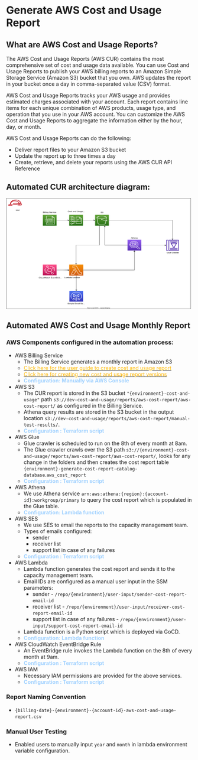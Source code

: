 # Generate AWS Cost and Usage Report

## What are AWS Cost and Usage Reports?
The AWS Cost and Usage Reports (AWS CUR) contains the most comprehensive set of cost and usage data available. You can use Cost and Usage Reports to publish your AWS billing reports to an Amazon Simple Storage Service (Amazon S3) bucket that you own. AWS updates the report in your bucket once a day in comma-separated value (CSV) format.

AWS Cost and Usage Reports tracks your AWS usage and provides estimated charges associated with your account. Each report contains line items for each unique combination of AWS products, usage type, and operation that you use in your AWS account. You can customize the AWS Cost and Usage Reports to aggregate the information either by the hour, day, or month.

AWS Cost and Usage Reports can do the following:
* Deliver report files to your Amazon S3 bucket
* Update the report up to three times a day
* Create, retrieve, and delete your reports using the AWS CUR API Reference

## Automated CUR  architecture diagram:
<img height="300" src="automated-cur-architecture.svg" width="500"/>


## Automated AWS Cost and Usage Monthly Report
### AWS Components configured in the automation process:
* AWS Billing Service 
   - The Billing Service generates a monthly report in Amazon S3
   - <a href="https://docs.aws.amazon.com/cur/latest/userguide/cur-create.html"><font color="#ffb703">Click here for the user guide to create cost and usage report</font></a>
   - <a href="https://docs.aws.amazon.com/cur/latest/userguide/understanding-report-versions.html"><font color="#ffb703">Click here for creating new cost and usage report versions</font></a>
   - <font color="#a2d2ff">**Configuration: Manually via AWS Console** </font>
* AWS S3  
   - The CUR report is stored in the S3 bucket `"{environment}-cost-and-usage"` path `s3://dev-cost-and-usage/reports/aws-cost-report/aws-cost-report/` as configured in the Billing Service.
   - Athena query results are stored in the S3 bucket in the output location `s3://dev-cost-and-usage/reports/aws-cost-report/manual-test-results/`.
   - <font color="#a2d2ff">**Configuration : Terraform script** </font>
* AWS Glue 
    - Glue crawler is scheduled to run on the 8th of every month at 8am.
    - The Glue crawler crawls over the S3 path `s3://{environment}-cost-and-usage/reports/aws-cost-report/aws-cost-report/`, looks for any change in the folders and then creates the cost report table `{environment}-generate-cost-report-catalog-database`.`aws_cost_report`
    - <font color="#a2d2ff">**Configuration : Terraform script** </font>
* AWS Athena 
    - We use Athena service `arn:aws:athena:{region}:{account-id}:workgroup/primary` to query the cost report which is populated in the Glue table.
    - <font color="#a2d2ff">**Configuration: Lambda function** </font>
* AWS SES   
    - We use SES to email the reports to the capacity management team.
    - Types of emails configured: 
      - sender
      - receiver list
      - support list in case of any failures
    - <font color="#a2d2ff">**Configuration : Terraform script** </font>
* AWS Lambda   
   - Lambda function generates the cost report and sends it to the capacity management team.
   - Email IDs are configured as a manual user input in the SSM parameters:
     - sender - `/repo/{environment}/user-input/sender-cost-report-email-id`
     - receiver list - `/repo/{environment}/user-input/receiver-cost-report-email-id`
     - support list in case of any failures - `/repo/{environment}/user-input/support-cost-report-email-id`
   - Lambda function is a Python script which is deployed via GoCD.
   - <font color="#a2d2ff">**Configuration: Lambda function** </font>
* AWS CloudWatch EventBridge Rule   
    - An EventBridge rule invokes the Lambda function on the 8th of every month at 9am.
    - <font color="#a2d2ff">**Configuration : Terraform script** </font>
* AWS IAM   
  - Necessary IAM permissions are provided for the above services.
  - <font color="#a2d2ff">**Configuration : Terraform script** </font>

### Report Naming Convention
* `{billing-date}-{environment}-{account-id}-aws-cost-and-usage-report.csv`

### Manual User Testing
* Enabled users to manually input `year` and `month` in lambda environment variable configuration.
